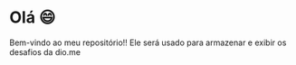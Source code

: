 # Olá :smile:

Bem-vindo ao meu repositório!!
Ele será usado para armazenar e exibir os desafios da dio.me 